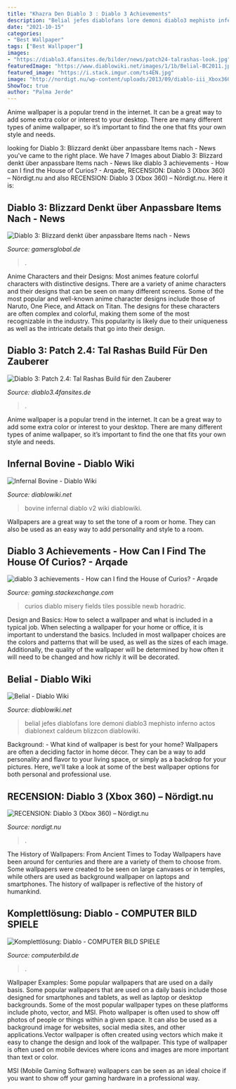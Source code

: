 ```yaml
---
title: "Khazra Den Diablo 3 : Diablo 3 Achievements"
description: "Belial jefes diablofans lore demoni diablo3 mephisto inferno actos diablonext caldeum blizzcon diablowiki"
date: "2021-10-15"
categories:
- "Best Wallpaper"
tags: ["Best Wallpaper"]
images:
- "https://diablo3.4fansites.de/bilder/news/patch24-talrashas-look.jpg"
featuredImage: "https://www.diablowiki.net/images/1/1b/Belial-BC2011.jpg"
featured_image: "https://i.stack.imgur.com/ts4EN.jpg"
image: "http://nordigt.nu/wp-content/uploads/2013/09/diablo-iii_Xbox360_cover.jpg"
ShowToc: true
author: "Palma Jerde"
---
```



Anime wallpaper is a popular trend in the internet. It can be a great way to add some extra color or interest to your desktop. There are many different types of anime wallpaper, so it’s important to find the one that fits your own style and needs.

	

		
looking for Diablo 3: Blizzard denkt über anpassbare Items nach - News you've came to the right place. We have 7 Images about Diablo 3: Blizzard denkt über anpassbare Items nach - News like diablo 3 achievements - How can I find the House of Curios? - Arqade, RECENSION: Diablo 3 (Xbox 360) – Nördigt.nu and also RECENSION: Diablo 3 (Xbox 360) – Nördigt.nu. Here it is:
		
    
## Diablo 3: Blizzard Denkt über Anpassbare Items Nach - News

<img loading=lazy src="https://www.gamersglobal.de/sites/gamersglobal.de/files/news/teaser/3972/Diablo3_0.jpg" onerror="this.onerror=null;this.src='https://tse3.mm.bing.net/th?id=OIP.14Jjd0oxFkqT1LOydC41LAEsCo&amp;pid=15.1';" alt="Diablo 3: Blizzard denkt über anpassbare Items nach - News">

_Source: gamersglobal.de_

>. 

	

Anime Characters and their Designs: Most animes feature colorful characters with distinctive designs.
There are a variety of anime characters and their designs that can be seen on many different screens. Some of the most popular and well-known anime character designs include those of Naruto, One Piece, and Attack on Titan. The designs for these characters are often complex and colorful, making them some of the most recognizable in the industry. This popularity is likely due to their uniqueness as well as the intricate details that go into their design.

    
## Diablo 3: Patch 2.4: Tal Rashas Build Für Den Zauberer

<img loading=lazy src="https://diablo3.4fansites.de/bilder/news/patch24-talrashas-look.jpg" onerror="this.onerror=null;this.src='https://tse1.mm.bing.net/th?id=OIP.uA2Mz0QgoU-TjZlM2UeRewHaHu&amp;pid=15.1';" alt="Diablo 3: Patch 2.4: Tal Rashas Build für den Zauberer">

_Source: diablo3.4fansites.de_

>. 

	

Anime wallpaper is a popular trend in the internet. It can be a great way to add some extra color or interest to your desktop. There are many different types of anime wallpaper, so it’s important to find the one that fits your own style and needs.

    
## Infernal Bovine - Diablo Wiki

<img loading=lazy src="http://www.diablowiki.net/images/3/30/Infernal_Bovine_003.png" onerror="this.onerror=null;this.src='https://tse4.mm.bing.net/th?id=OIP.BhC8qVxWcefzb_NYbiqiawAAAA&amp;pid=15.1';" alt="Infernal Bovine - Diablo Wiki">

_Source: diablowiki.net_

>bovine infernal diablo v2 wiki diablowiki. 

	

Wallpapers are a great way to set the tone of a room or home. They can also be used as an easy way to add personality and style to a room.

    
## Diablo 3 Achievements - How Can I Find The House Of Curios? - Arqade

<img loading=lazy src="https://i.stack.imgur.com/ts4EN.jpg" onerror="this.onerror=null;this.src='https://tse1.mm.bing.net/th?id=OIP.o3cHiikMKEbsu3JjvvWRhwHaJ6&amp;pid=15.1';" alt="diablo 3 achievements - How can I find the House of Curios? - Arqade">

_Source: gaming.stackexchange.com_

>curios diablo misery fields tiles possible newb horadric. 

	

Design and Basics: How to select a wallpaper and what is included in a typical job.
When selecting a wallpaper for your home or office, it is important to understand the basics. Included in most wallpaper choices are the colors and patterns that will be used, as well as the sizes of each image. Additionally, the quality of the wallpaper will be determined by how often it will need to be changed and how richly it will be decorated.

    
## Belial - Diablo Wiki

<img loading=lazy src="https://www.diablowiki.net/images/1/1b/Belial-BC2011.jpg" onerror="this.onerror=null;this.src='https://tse2.mm.bing.net/th?id=OIP.vy8bwVdLgTltI6E-VewwKwHaEo&amp;pid=15.1';" alt="Belial - Diablo Wiki">

_Source: diablowiki.net_

>belial jefes diablofans lore demoni diablo3 mephisto inferno actos diablonext caldeum blizzcon diablowiki. 

	

Background: - What kind of wallpaper is best for your home?
Wallpapers are often a deciding factor in home décor. They can be a way to add personality and flavor to your living space, or simply as a backdrop for your pictures. Here, we'll take a look at some of the best wallpaper options for both personal and professional use.

    
## RECENSION: Diablo 3 (Xbox 360) – Nördigt.nu

<img loading=lazy src="http://nordigt.nu/wp-content/uploads/2013/09/diablo-iii_Xbox360_cover.jpg" onerror="this.onerror=null;this.src='https://tse3.mm.bing.net/th?id=OIP.aJFePchyd4w3603d1EZPGAHaKc&amp;pid=15.1';" alt="RECENSION: Diablo 3 (Xbox 360) – Nördigt.nu">

_Source: nordigt.nu_

>. 

	

The History of Wallpapers: From Ancient Times to Today
Wallpapers have been around for centuries and there are a variety of them to choose from. Some wallpapers were created to be seen on large canvases or in temples, while others are used as background wallpaper on laptops and smartphones. The history of wallpaper is reflective of the history of humankind.

    
## Komplettlösung: Diablo - COMPUTER BILD SPIELE

<img loading=lazy src="https://i.computer-bild.de/imgs/1/5/8/2/7/5/2/Rollenspiel-Diablo-Loesung-525x299-80d7a963bc1b7b0a.jpg" onerror="this.onerror=null;this.src='https://tse3.mm.bing.net/th?id=OIP.gNepY7wbewrxAm8ZrECn-AHaEN&amp;pid=15.1';" alt="Komplettlösung: Diablo - COMPUTER BILD SPIELE">

_Source: computerbild.de_

>. 

	

Wallpaper Examples: Some popular wallpapers that are used on a daily basis.
Some popular wallpapers that are used on a daily basis include those designed for smartphones and tablets, as well as laptop or desktop backgrounds. Some of the most popular wallpaper types on these platforms include photo, vector, and MSI. 
Photo wallpaper is often used to show off photos of people or things within a given space. It can also be used as a background image for websites, social media sites, and other applications.Vector wallpaper is often created using vectors which make it easy to change the design and look of the wallpaper. This type of wallpaper is often used on mobile devices where icons and images are more important than text or color. 

MSI (Mobile Gaming Software) wallpapers can be seen as an ideal choice if you want to show off your gaming hardware in a professional way.

